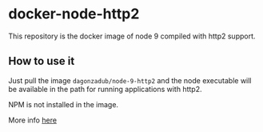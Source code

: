 # docker-node-http2
This repository is the docker image of node 9 compiled with http2
support.

## How to use it

Just pull the image `dagonzadub/node-9-http2` and the node executable will
be available in the path for running applications with http2.

NPM is not installed in the image.

More info
[here](https://medium.com/the-node-js-collection/say-hello-to-http-2-for-node-js-core-261ba493846e)
